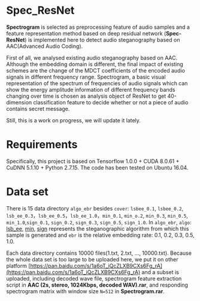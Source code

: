 


# Spec_ResNet  
**Spectrogram** is selected as preprocessing feature of audio samples and a feature representation method based on deep residual network (**Spec-ResNet**) is implemented here to detect audio steganography based on AAC(Advanced Audio Coding).

First of all, we analysed existing audio steganography based on AAC. Although the embedding domain is different, the final impact of existing schemes are the change of the MDCT coefficients of the encoded audio signals in different frequency range. Spectrogram, a basic visual representation of the spectrum of frequencies of audio signals which can show the energy amplitude information of different frequency bands changing over time is chosen as analysis object of ResNet to get 40-dimension classification feature to decide whether or not a piece of audio contains secret message.

Still, this is a work on progress, we will update it lately.

# Requirements
Specifically, this project is based on Tensorflow 1.0.0 + CUDA 8.0.61 + CuDNN 5.1.10 + Python 2.7.15. The code has been tested on Ubuntu 16.04.
     
# Data set
There is 15 data directory `algo_ebr` besides `cover`: `lsbee_0.1`, `lsbee_0.2`, `lsb_ee_0.3`，`lsb_ee_0.5`，`lsb_ee_1.0`，`min_0.1`, `min_o.2`, `min_0.3`, `min_0.5`, `min_1.0`,`sign_0.1`, `sign_0.2`, `sign_0.3`, `sign_0.5`, `sign_1.0`. In `algo_ebr`, `algo`: [lsb_ee](https://www.computer.org/csdl/proceedings/mines/2010/4258/00/4258a841-abs.html), [min](http://en.cnki.com.cn/Article_en/CJFDTOTAL-XXWX201107046.htm), [sign](https://ieeexplore.ieee.org/stamp/stamp.jsp?tp=&arnumber=5629745) represents the steganographic algorithm from which this sample is generated and `ebr` is the relative embedding rate: 0.1, 0.2, 0.3, 0.5, 1.0.

Each data directory contains 10000 files(1.txt, 2.txt, ..., 10000.txt). Because the whole data set is too large to be uploaded here, we put it on other platform [https://pan.baidu.com/s/1a6oT_iQcZLXB9CXs6Fg_rA](https://pan.baidu.com/s/1a6oT_iQcZLXB9CXs6Fg_rA) and a subset is uploaded, including decoded wave file, spectrogram feature extraction script in **AAC (2s, stereo, 1024Kbps, decoded WAV).rar**, and responding spectrogram matrix with window size `N=512` in **Spectrogram.rar**.

